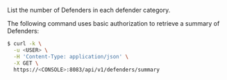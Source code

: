 List the number of Defenders in each defender category.

The following command uses basic authorization to retrieve a summary of Defenders:

```bash
$ curl -k \
  -u <USER> \
  -H 'Content-Type: application/json' \
  -X GET \
  https://<CONSOLE>:8083/api/v1/defenders/summary
```

